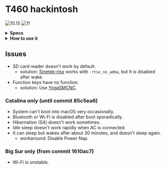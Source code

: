 # T460 hackintosh
![10.15](https://img.shields.io/badge/macOS-10.15-green)
![11](https://img.shields.io/badge/macOS-11-Green)

<details>
<summary><strong>Specs</strong></summary>
</br>

| Model | Lenovo 20FMS27120 |
| - | - |
| CPU | Intel Core i5-6300U |
| GPU | Intel HD Graphics 520 |
| RAM | 2x HMT451S6BFR8A-PB |
| SSD | THNSF5256GCJ7 (00PA997) |
| LCD | LP140WF6-SPF1 |
| Audio | Realtek ALC293 (ALC3245) |
| WLAN | Dual Band AC 8260 |
| BIOS | Latest |

</details>

<details>
<summary><strong>How to use it</strong></summary>
</br>

1. [Create a bootable installer](https://support.apple.com/en-us/HT201372)
1. Download this [EFI](https://github.com/vivzero/ThinkPad-T460-hackintosh/archive/refs/heads/main.zip) and extract it
1. Copy "EFI" folder, and paste it into ESP
1. Install (with twice of rebooting)
1. Enjoy

</details>

## Issues
- SD card reader doesn't work by default.
  * solution: [Sinetek-rtsx](https://github.com/cholonam/Sinetek-rtsx) works with `-rtsx_no_adma`, but It is disabled after wake.
- Function keys have no function.
  * solution: Use [YogaSMCNC](https://github.com/zhen-zen/YogaSMC/releases/download/1.5.1/YogaSMC-App-Release.dmg).

### Catalina only (until commit 85c5ea6)
- System can't boot into macOS very occasionally.
- Bluetooth or Wi-Fi is disabled after boot sporadically.
- Hibernation (S4) doesn't work sometimes.
- Idle sleep doesn't work rapidly when AC is connected.
- It can sleep but wakes after about 30 minutes, and doesn't sleep again.
  * workaround: Disable Power Nap.

### Big Sur only (from commit 1610ac7)
- Wi-Fi is unstable.

